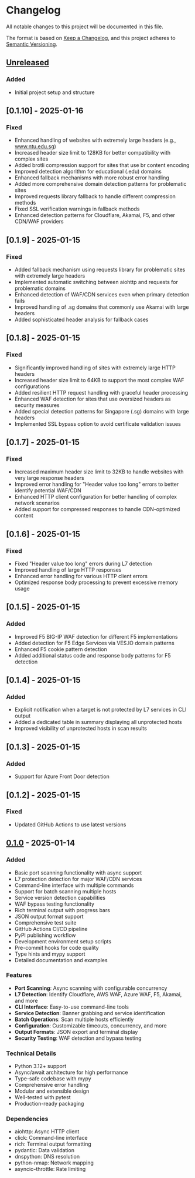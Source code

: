 # Changelog

All notable changes to this project will be documented in this file.

The format is based on [Keep a Changelog](https://keepachangelog.com/en/1.0.0/),
and this project adheres to [Semantic Versioning](https://semver.org/spec/v2.0.0.html).

## [Unreleased]

### Added
- Initial project setup and structure

## [0.1.10] - 2025-01-16

### Fixed
- Enhanced handling of websites with extremely large headers (e.g., www.ntu.edu.sg)
- Increased header size limit to 128KB for better compatibility with complex sites
- Added brotli compression support for sites that use br content encoding
- Improved detection algorithm for educational (.edu) domains
- Enhanced fallback mechanisms with more robust error handling
- Added more comprehensive domain detection patterns for problematic sites
- Improved requests library fallback to handle different compression methods
- Fixed SSL verification warnings in fallback methods
- Enhanced detection patterns for Cloudflare, Akamai, F5, and other CDN/WAF providers

## [0.1.9] - 2025-01-15

### Fixed
- Added fallback mechanism using requests library for problematic sites with extremely large headers
- Implemented automatic switching between aiohttp and requests for problematic domains
- Enhanced detection of WAF/CDN services even when primary detection fails
- Improved handling of .sg domains that commonly use Akamai with large headers
- Added sophisticated header analysis for fallback cases

## [0.1.8] - 2025-01-15

### Fixed
- Significantly improved handling of sites with extremely large HTTP headers
- Increased header size limit to 64KB to support the most complex WAF configurations
- Added resilient HTTP request handling with graceful header processing
- Enhanced WAF detection for sites that use oversized headers as security measures
- Added special detection patterns for Singapore (.sg) domains with large headers
- Implemented SSL bypass option to avoid certificate validation issues

## [0.1.7] - 2025-01-15

### Fixed
- Increased maximum header size limit to 32KB to handle websites with very large response headers
- Improved error handling for "Header value too long" errors to better identify potential WAF/CDN
- Enhanced HTTP client configuration for better handling of complex network scenarios
- Added support for compressed responses to handle CDN-optimized content

## [0.1.6] - 2025-01-15

### Fixed
- Fixed "Header value too long" errors during L7 detection
- Improved handling of large HTTP responses
- Enhanced error handling for various HTTP client errors
- Optimized response body processing to prevent excessive memory usage

## [0.1.5] - 2025-01-15

### Added
- Improved F5 BIG-IP WAF detection for different F5 implementations
- Added detection for F5 Edge Services via VES.IO domain patterns
- Enhanced F5 cookie pattern detection
- Added additional status code and response body patterns for F5 detection

## [0.1.4] - 2025-01-15

### Added
- Explicit notification when a target is not protected by L7 services in CLI output
- Added a dedicated table in summary displaying all unprotected hosts
- Improved visibility of unprotected hosts in scan results

## [0.1.3] - 2025-01-15

### Added
- Support for Azure Front Door detection

## [0.1.2] - 2025-01-15

### Fixed
- Updated GitHub Actions to use latest versions

## [0.1.0] - 2025-01-14

### Added
- Basic port scanning functionality with async support
- L7 protection detection for major WAF/CDN services
- Command-line interface with multiple commands
- Support for batch scanning multiple hosts
- Service version detection capabilities
- WAF bypass testing functionality
- Rich terminal output with progress bars
- JSON output format support
- Comprehensive test suite
- GitHub Actions CI/CD pipeline
- PyPI publishing workflow
- Development environment setup scripts
- Pre-commit hooks for code quality
- Type hints and mypy support
- Detailed documentation and examples

### Features
- **Port Scanning**: Async scanning with configurable concurrency
- **L7 Detection**: Identify Cloudflare, AWS WAF, Azure WAF, F5, Akamai, and more
- **CLI Interface**: Easy-to-use command-line tools
- **Service Detection**: Banner grabbing and service identification
- **Batch Operations**: Scan multiple hosts efficiently
- **Configuration**: Customizable timeouts, concurrency, and more
- **Output Formats**: JSON export and terminal display
- **Security Testing**: WAF detection and bypass testing

### Technical Details
- Python 3.12+ support
- Async/await architecture for high performance
- Type-safe codebase with mypy
- Comprehensive error handling
- Modular and extensible design
- Well-tested with pytest
- Production-ready packaging

### Dependencies
- aiohttp: Async HTTP client
- click: Command-line interface
- rich: Terminal output formatting
- pydantic: Data validation
- dnspython: DNS resolution
- python-nmap: Network mapping
- asyncio-throttle: Rate limiting

[Unreleased]: https://github.com/yourusername/simple-port-checker/compare/v0.1.0...HEAD
[0.1.0]: https://github.com/yourusername/simple-port-checker/releases/tag/v0.1.0
